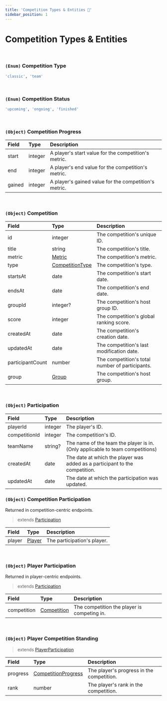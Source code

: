 ```yaml
---
title: 'Competition Types & Entities 🚧'
sidebar_position: 1
---
```


# Competition Types & Entities

<br />

### `(Enum)` Competition Type

```bash
'classic', 'team'
```

<br />

### `(Enum)` Competition Status

```bash
'upcoming', 'ongoing', 'finished'
```

<br />

### `(Object)` Competition Progress

| Field  | Type    | Description                                           |
| :----- | :------ | :---------------------------------------------------- |
| start  | integer | A player's start value for the competition's metric.  |
| end    | integer | A player's end value for the competition's metric.    |
| gained | integer | A player's gained value for the competition's metric. |

<br />

### `(Object)` Competition

| Field            | Type                                                                                    | Description                                     |
| :--------------- | :-------------------------------------------------------------------------------------- | :---------------------------------------------- |
| id               | integer                                                                                 | The competition's unique ID.                    |
| title            | string                                                                                  | The competition's title.                        |
| metric           | [Metric](/global-type-definitions#enum-metric)                                          | The competition's metric.                       |
| type             | [CompetitionType](/competitions-api/competition-type-definitions#enum-competition-type) | The competition's type.                         |
| startsAt         | date                                                                                    | The competition's start date.                   |
| endsAt           | date                                                                                    | The competition's end date.                     |
| groupId          | integer?                                                                                | The competition's host group ID.                |
| score            | integer                                                                                 | The competition's global ranking score.         |
| createdAt        | date                                                                                    | The competition's creation date.                |
| updatedAt        | date                                                                                    | The competition's last modification date.       |
| participantCount | number                                                                                  | The competition's total number of participants. |
| group            | [Group](/groups-api/group-type-definitions#object-group)                                | The competition's host group.                   |

<br />

### `(Object)` Participation

| Field         | Type    | Description                                                                   |
| :------------ | :------ | :---------------------------------------------------------------------------- |
| playerId      | integer | The player's ID.                                                              |
| competitionId | integer | The competition's ID.                                                         |
| teamName      | string? | The name of the team the player is in. (Only applicable to team competitions) |
| createdAt     | date    | The date at which the player was added as a participant to the competition.   |
| updatedAt     | date    | The date at which the participation was updated.                              |

### `(Object)` Competition Participation

Returned in competition-centric endpoints.

> extends [Participation](/competitions-api/competition-type-definitions#object-participation)

| Field  | Type                                                         | Description                 |
| :----- | :----------------------------------------------------------- | :-------------------------- |
| player | [Player](/players-api/player-type-definitions#object-player) | The participation's player. |

<br />

### `(Object)` Player Participation

Returned in player-centric endpoints.

> extends [Participation](/competitions-api/competition-type-definitions#object-participation)

| Field       | Type                                                                             | Description                                 |
| :---------- | :------------------------------------------------------------------------------- | :------------------------------------------ |
| competition | [Competition](/competitions-api/competition-type-definitions#object-competition) | The competition the player is competing in. |

<br />

### `(Object)` Player Competition Standing

> extends [PlayerParticipation](/competitions-api/competition-type-definitions#object-player-participation)

| Field    | Type                                                                                                     | Description                               |
| :------- | :------------------------------------------------------------------------------------------------------- | :---------------------------------------- |
| progress | [CompetitionProgress](/competitions-api/competition-type-definitions#object-competition-player-progress) | The player's progress in the competition. |
| rank     | number                                                                                                   | The player's rank in the competition.     |
